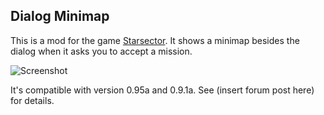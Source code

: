 ## Dialog Minimap

This is a mod for the game [Starsector](https://fractalsoftworks.com/).
It shows a minimap besides the dialog when it asks you to accept a mission.

![Screenshot](https://i.imgur.com/0KAeEwN.png)

It's compatible with version 0.95a and 0.9.1a. See (insert forum post here) for details.
